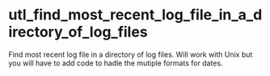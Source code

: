 # utl_find_most_recent_log_file_in_a_directory_of_log_files
Find most recent log file in a directory of log files. Will work with Unix but you will have to add code to hadle the mutiple formats for dates.
